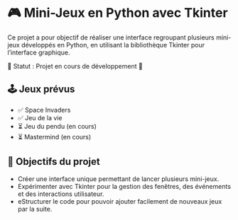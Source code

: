 # 🎮 Mini-Jeux en Python avec Tkinter

Ce projet a pour objectif de réaliser une interface regroupant plusieurs mini-jeux développés en Python, en utilisant la bibliothèque Tkinter pour l’interface graphique.

🚧 Statut : Projet en cours de développement 🚧

## 🕹️ Jeux prévus
- ✅ Space Invaders
- ✅ Jeu de la vie
- ⏳ Jeu du pendu (en cours)
- ⏳ Mastermind (en cours)

## 📌 Objectifs du projet
- Créer une interface unique permettant de lancer plusieurs mini-jeux.
- Expérimenter avec Tkinter pour la gestion des fenêtres, des événements et des interactions utilisateur.
- eStructurer le code pour pouvoir ajouter facilement de nouveaux jeux par la suite.